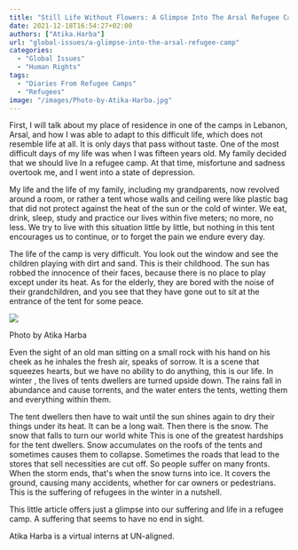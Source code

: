 ```yaml
---
title: "Still Life Without Flowers: A Glimpse Into The Arsal Refugee Camp"
date: 2021-12-18T16:54:27+02:00
authors: ["Atika.Harba"]
url: "global-issues/a-glimpse-into-the-arsal-refugee-camp"
categories:
  - "Global Issues"
  - "Human Rights"
tags:
  - "Diaries From Refugee Camps"
  - "Refugees"
image: "/images/Photo-by-Atika-Harba.jpg"
---
```


First, I will talk about my place of residence in one of the camps in Lebanon, Arsal, and how I was able to adapt to this difficult life, which does not resemble life at all. It is only days that pass without taste. One of the most difficult days of my life was when I was fifteen years old. My family decided that we should live In a refugee camp. At that time, misfortune and sadness overtook me, and I went into a state of depression.

My life and the life of my family, including my grandparents, now revolved around a room, or rather a tent whose walls and ceiling were like plastic bag that did not protect against the heat of the sun or the cold of winter. We eat, drink, sleep, study and practice our lives within five meters; no more, no less. We try to live with this situation little by little, but nothing in this tent encourages us to continue, or to forget the pain we endure every day.

The life of the camp is very difficult. You look out the window and see the children playing with dirt and sand. This is their childhood. The sun has robbed the innocence of their faces, because there is no place to play except under its heat. As for the elderly, they are bored with the noise of their grandchildren, and you see that they have gone out to sit at the entrance of the tent for some peace.

![](/images/photo-by-atika-harba-3-768x1024.jpg)

Photo by Atika Harba


Even the sight of an old man sitting on a small rock with his hand on his cheek as he inhales the fresh air, speaks of sorrow. It is a scene that squeezes hearts, but we have no ability to do anything, this is our life. In  winter , the lives of tents dwellers are turned upside down. The rains fall in abundance and cause torrents, and the water enters the tents, wetting them and everything within them.

The tent dwellers then have to wait until the sun shines again to dry their things under its heat. It can be a long wait. Then there is the snow. The snow that falls to turn our world white This is one of the greatest hardships for the tent dwellers. Snow accumulates on the roofs of the tents and sometimes causes them to collapse. Sometimes the roads that lead to the stores that sell necessities are cut off. So people suffer on many fronts. When the storm ends, that's when the snow turns into ice. It covers the ground, causing many accidents, whether for car owners or pedestrians. This is the suffering of refugees in the winter in a nutshell.

This little article offers just a glimpse into our suffering and life in a refugee camp. A suffering that seems to have no end in sight.

Atika Harba is a virtual interns at UN-aligned.
